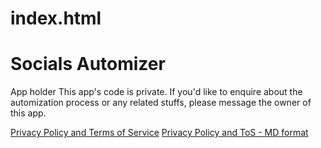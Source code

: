 # index.html
# Socials Automizer
App holder
This app's code is private. If you'd like to enquire about the automization process or any related stuffs, please message the owner of this app.

<a href="PPTOS.html">Privacy Policy and Terms of Service</a>
[Privacy Policy and ToS - MD format](PPTOS.html)
